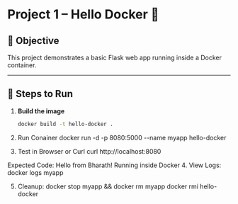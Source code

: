 # Project 1 – Hello Docker 🚀

## 📌 Objective
This project demonstrates a basic Flask web app running inside a Docker container.

---

## 🔹 Steps to Run

1. **Build the image**
   ```bash
   docker build -t hello-docker .
2. Run  Conainer
docker run -d -p 8080:5000 --name myapp hello-docker

3. Test in Browser or Curl
   curl http://localhost:8080

  Expected Code: Hello from Bharath! Running inside Docker
4. View Logs:
    docker logs myapp

5. Cleanup:
     docker stop myapp && docker rm myapp
     docker rmi hello-docker
